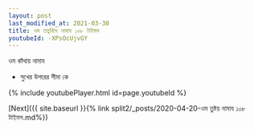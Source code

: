 ```yaml
---
layout: post
last_modified_at: 2021-03-30
title: ওম তত্ত্ববিদে নামায ১০৮ টাইমস
youtubeId: -XPsOcUjvGY
---
```

 
 
 ওম কাঁথায় নামায  
 
 -  সুখের উপরের সীমা কে 
 
  
 
  
 
 
 
 
 
 


{% include youtubePlayer.html id=page.youtubeId %}
 
[Next]({{ site.baseurl }}{% link  split2/_posts/2020-04-20-ওম তুষ্টয় নামায ১০৮ টাইমস.md%})
 
